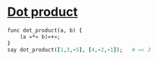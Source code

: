 [1]: http://rosettacode.org/wiki/Dot_product

# [Dot product][1]

```ruby
func dot_product(a, b) {
    (a »*« b)«+»;
}
say dot_product([1,3,-5], [4,-2,-1]);   # => 3
```
